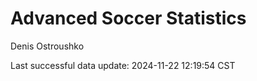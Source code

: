 # Advanced Soccer Statistics
Denis Ostroushko

<!-- gfm -->

Last successful data update: 2024-11-22 12:19:54 CST
